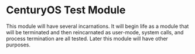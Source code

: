 # CenturyOS Test Module

This module will have several incarnations.  It will begin life as a module that will be terminated and then reincarnated as user-mode, system calls, and process termination are all tested.  Later this module will have other purposes.



